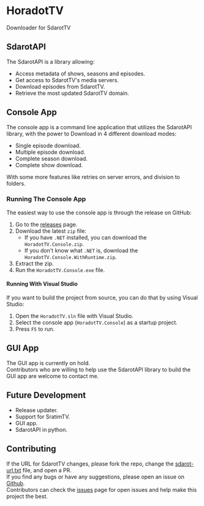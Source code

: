 # HoradotTV
Downloader for SdarotTV

## SdarotAPI
The SdarotAPI is a library allowing:
- Access metadata of shows, seasons and episodes.
- Get access to SdarotTV's media servers.
- Download episodes from SdarotTV.
- Retrieve the most updated SdarotTV domain.

## Console App
The console app is a command line application that utilizes the SdarotAPI library, with the power to Download in 4 different download modes:
- Single episode download.
- Multiple episode download.
- Complete season download.
- Complete show download.

With some more features like retries on server errors, and division to folders.

### Running The Console App
The easiest way to use the console app is through the release on GitHub:

1. Go to the [releases](https://github.com/yairp03/HoradotTV/releases) page.
2. Download the latest `zip` file:
    - If you have `.NET` installed, you can download the `HoradotTV.Console.zip`.
    - If you don't know what `.NET` is, download the `HoradotTV.Console.WithRuntime.zip`.
3. Extract the zip.
4. Run the `HoradotTV.Console.exe` file.

#### Running With Visual Studio
If you want to build the project from source, you can do that by using Visual Studio:

1. Open the `HoradotTV.sln` file with Visual Studio.
2. Select the console app (`HoradotTV.Console`) as a startup project.
3. Press `F5` to run.


## GUI App
The GUI app is currently on hold.  
Contributors who are willing to help use the SdarotAPI library to build the GUI app are welcome to contact me.

## Future Development
- Release updater.
- Support for SratimTV.
- GUI app.
- SdarotAPI in python.

## Contributing
If the URL for SdarotTV changes, please fork the repo, change the [sdarot-url.txt](https://github.com/yairp03/HoradotTV/blob/master/Resources/sdarot-url.txt) file, and open a PR.  
If you find any bugs or have any suggestions, please open an issue on [Github](https://github.com/yairp03/HoradotTV/issues).  
Contributors can check the [issues](https://github.com/yairp03/HoradotTV/issues) page for open issues and help make this project the best.
